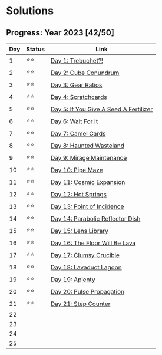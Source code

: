 # Solutions

## Progress: Year 2023 [42/50]

| Day | Status | Link                                           |
| --- | ------ | ---------------------------------------------- |
| 1   | ⭐⭐   | [Day 1: Trebuchet?!](day1)                     |
| 2   | ⭐⭐   | [Day 2: Cube Conundrum](day2)                  |
| 3   | ⭐⭐   | [Day 3: Gear Ratios](day3)                     |
| 4   | ⭐⭐   | [Day 4: Scratchcards](day4)                    |
| 5   | ⭐⭐   | [Day 5: If You Give A Seed A Fertilizer](day5) |
| 6   | ⭐⭐   | [Day 6: Wait For It](day6)                     |
| 7   | ⭐⭐   | [Day 7: Camel Cards](day7)                     |
| 8   | ⭐⭐   | [Day 8: Haunted Wasteland](day8)               |
| 9   | ⭐⭐   | [Day 9: Mirage Maintenance](day9)              |
| 10  | ⭐⭐   | [Day 10: Pipe Maze](day10)                     |
| 11  | ⭐⭐   | [Day 11: Cosmic Expansion](day11)              |
| 12  | ⭐⭐   | [Day 12: Hot Springs](day12)                   |
| 13  | ⭐⭐   | [Day 13: Point of Incidence](day13)            |
| 14  | ⭐⭐   | [Day 14: Parabolic Reflector Dish](day14)      |
| 15  | ⭐⭐   | [Day 15: Lens Library](day15)                  |
| 16  | ⭐⭐   | [Day 16: The Floor Will Be Lava](day16)        |
| 17  | ⭐⭐   | [Day 17: Clumsy Crucible](day17)               |
| 18  | ⭐⭐   | [Day 18: Lavaduct Lagoon](day18)               |
| 19  | ⭐⭐   | [Day 19: Aplenty](day19)                       |
| 20  | ⭐⭐   | [Day 20: Pulse Propagation](day20)             |
| 21  | ⭐⭐   | [Day 21: Step Counter](day21)             |
| 22  |        |                                                |
| 23  |        |                                                |
| 24  |        |                                                |
| 25  |        |                                                |
